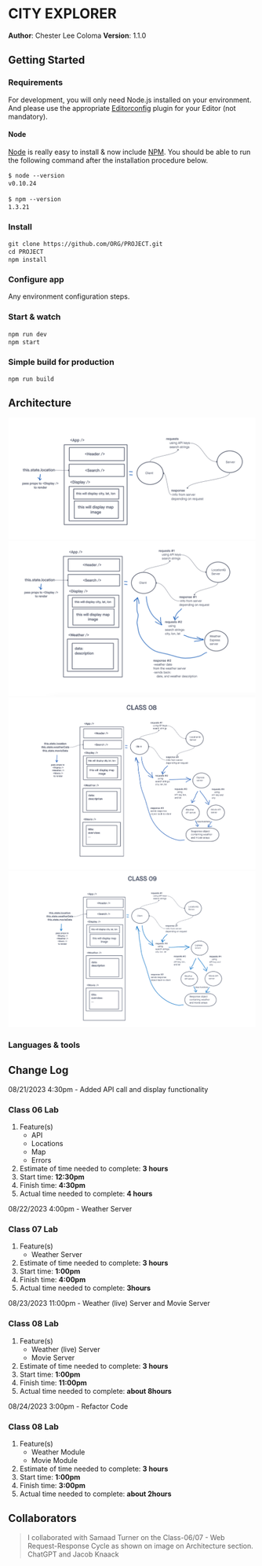 # CITY EXPLORER

**Author**: Chester Lee Coloma
**Version**: 1.1.0

## Getting Started

### Requirements

For development, you will only need Node.js installed on your environment.
And please use the appropriate [Editorconfig](http://editorconfig.org/) plugin for your Editor (not mandatory).

#### Node

[Node](http://nodejs.org/) is really easy to install & now include [NPM](https://npmjs.org/).
You should be able to run the following command after the installation procedure
below.

    $ node --version
    v0.10.24

    $ npm --version
    1.3.21

### Install

    git clone https://github.com/ORG/PROJECT.git
    cd PROJECT
    npm install

### Configure app

Any environment configuration steps.

### Start & watch

    npm run dev
    npm start

### Simple build for production

    npm run build

## Architecture
![Class 06 - Web Request-Response Cycle](/public/class-06-web-request-response-cycle.png)
![Class 07 - Web Request-Response Cycle](/public/class-07-web-request-response-cycle.png)
![Class 08 - Web Request-Response Cycle](/public/class-08-web-request-response-cycle.png)
![Class 09 - Web Request-Response Cycle](/public/class-09-web-request-response-cycle.png)
### Languages & tools

## Change Log
08/21/2023 4:30pm - Added API call and display functionality
### Class 06 Lab
1. Feature(s)
    * API
    * Locations
    * Map
    * Errors
2. Estimate of time needed to complete: **3 hours**
3. Start time: **12:30pm**
4. Finish time: **4:30pm**
5. Actual time needed to complete: **4 hours**

08/22/2023 4:00pm - Weather Server
### Class 07 Lab
1. Feature(s)
    * Weather Server
2. Estimate of time needed to complete: **3 hours**
3. Start time: **1:00pm**
4. Finish time: **4:00pm**
5. Actual time needed to complete: **3hours**

08/23/2023 11:00pm - Weather (live) Server and Movie Server
### Class 08 Lab
1. Feature(s)
    * Weather (live) Server
    * Movie Server
2. Estimate of time needed to complete: **3 hours**
3. Start time: **1:00pm**
4. Finish time: **11:00pm**
5. Actual time needed to complete: **about 8hours**

08/24/2023 3:00pm - Refactor Code
### Class 08 Lab
1. Feature(s)
    * Weather Module
    * Movie Module
2. Estimate of time needed to complete: **3 hours**
3. Start time: **1:00pm**
4. Finish time: **3:00pm**
5. Actual time needed to complete: **about 2hours**

## Collaborators
> I collaborated with Samaad Turner on the Class-06/07 - Web Request-Response Cycle as shown on image on Architecture section.
> ChatGPT and Jacob Knaack